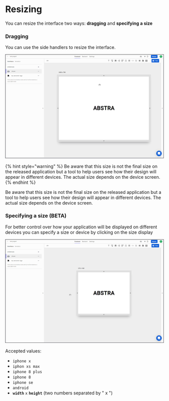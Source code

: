 # Resizing

You can resize the interface two ways: **dragging** and **specifying a size**

### Dragging

You can use the side handlers to resize the interface.

![](../../../../.gitbook/assets/resize.gif)

{% hint style="warning" %}
Be aware that this size is not the final size on the released application but a tool to help users see how their design will appear in different devices. The actual size depends on the device screen.
{% endhint %}

Be aware that this size is not the final size on the released application but a tool to help users see how their design will appear in different devices. The actual size depends on the device screen.

### Specifying a size \(BETA\)

For better control over how your application will be displayed on different devices you can specify a size or device by clicking on the size display

![](../../../../.gitbook/assets/spec-size.gif)

Accepted values:

* `iphone x`
* `iphon xs max`
* `iphone 8 plus`
* `iphone 8`
* `iphone se`
* `android`
* **`width`** `x` **`height`** \(two numbers separated by " x "\)

